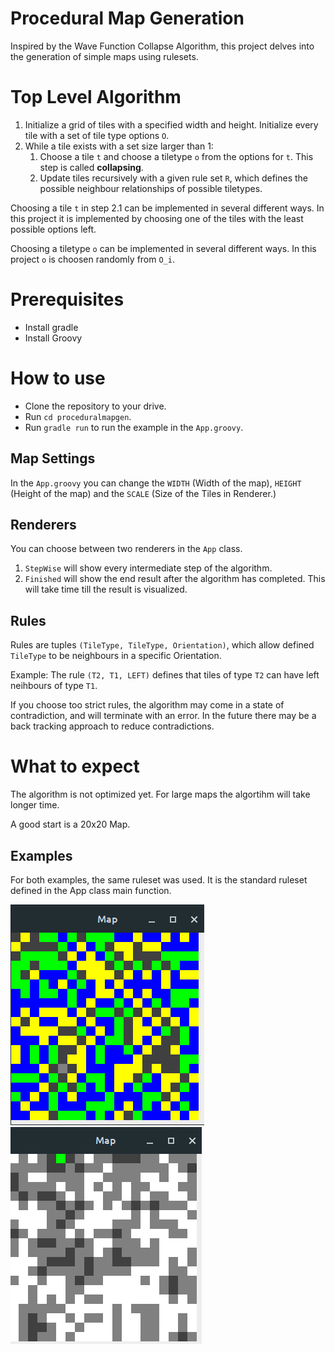 # Procedural Map Generation
Inspired by the Wave Function Collapse Algorithm, this project delves into the generation of simple maps using rulesets.

# Top Level Algorithm
1. Initialize a grid of tiles with a specified width and height. Initialize every tile with a set of tile type options `O`.  
2. While a tile exists with a set size larger than 1:
    1. Choose a tile `t` and choose a tiletype `o` from the options for `t`. This step is called **collapsing**.
    2. Update tiles recursively with a given rule set `R`, which defines the possible neighbour relationships of possible tiletypes.

Choosing a tile `t` in step 2.1 can be implemented in several different ways. In this project it is implemented by choosing one of the tiles with the least possible options left.

Choosing a tiletype `o` can be implemented in several different ways. In this project `o` is choosen randomly from `O_i`.
# Prerequisites
- Install gradle
- Install Groovy

# How to use

- Clone the repository to your drive.
- Run `cd proceduralmapgen`.
- Run `gradle run` to run the example in the `App.groovy`.

## Map Settings
In the `App.groovy` you can change the `WIDTH` (Width of the map), `HEIGHT` (Height of the map) and the `SCALE` (Size of the Tiles in Renderer.)

## Renderers
You can choose between two renderers in the `App` class.
1. `StepWise` will show every intermediate step of the algorithm.
2. `Finished` will show the end result after the algorithm has completed. This will take time till the result is visualized. 

## Rules
Rules are tuples `(TileType, TileType, Orientation)`, which allow defined `TileType` to be neighbours in a specific Orientation.

Example:
The rule `(T2, T1, LEFT)` defines that tiles of type `T2` can have left neihbours of type `T1`.

If you choose too strict rules, the algorithm may come in a state of contradiction, and will terminate with an error. In the future there may be a back tracking approach to reduce contradictions.

# What to expect
The algorithm is not optimized yet. For large maps the algortihm will take longer time.

A good start is a 20x20 Map.

## Examples
For both examples, the same ruleset was used. It is the standard ruleset defined in the App class main function.

![Forest](/output/20x20.png)
![Forest](/output/20x20-mountains.png)
